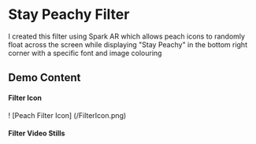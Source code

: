 # Stay Peachy Filter

I created this filter using Spark AR which allows peach icons to randomly float across the screen while displaying "Stay Peachy" in the bottom right corner with a specific font and image colouring

## Demo Content

#### Filter Icon
! [Peach Filter Icon] (/FilterIcon.png)

#### Filter Video Stills
